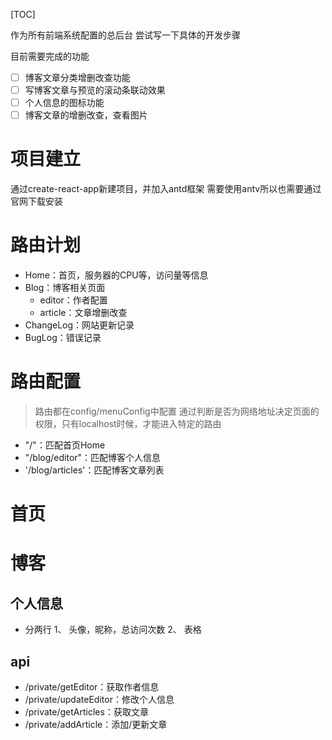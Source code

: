 [TOC]

作为所有前端系统配置的总后台
尝试写一下具体的开发步骤

目前需要完成的功能
- [ ] 博客文章分类增删改查功能
- [ ] 写博客文章与预览的滚动条联动效果
- [ ] 个人信息的图标功能
- [ ] 博客文章的增删改查，查看图片

# 项目建立
通过create-react-app新建项目，并加入antd框架
需要使用antv所以也需要通过官网下载安装

# 路由计划
- Home：首页，服务器的CPU等，访问量等信息
- Blog：博客相关页面
  - editor：作者配置
  - article：文章增删改查
- ChangeLog：网站更新记录
- BugLog：错误记录


# 路由配置
> 路由都在config/menuConfig中配置
> 通过判断是否为网络地址决定页面的权限，只有localhost时候，才能进入特定的路由
- "/"：匹配首页Home
- "/blog/editor"：匹配博客个人信息
- '/blog/articles'：匹配博客文章列表


# 首页

# 博客
## 个人信息
- 分两行
1、 头像，昵称，总访问次数
2、 表格

## api
- /private/getEditor：获取作者信息
- /private/updateEditor：修改个人信息
- /private/getArticles：获取文章
- /private/addArticle：添加/更新文章